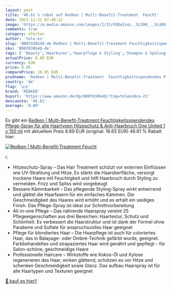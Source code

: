 ```yaml
---
layout: post
title: '46.61 % rabat auf Redken | Multi-Benefit-Treatment  Feucht'
date: 2021-11-21 07:48:12
image: 'https://m.media-amazon.com/images/I/31rFODe2soL._SL500_._SL400_.jpg'
comments: true
category: ofertas
author: 'tole.es'
slug: 'B00YO38G4Q-de Redken | Multi-Benefit-Treatment Feuchtigkeitsspendendes...'
sku: 'B00YO38G4Q-de'
tags: [ 'Beauty','Haarkuren','Haarpflege & Styling','Shampoo & Spülung','redken', ]
actualPrice: 8.89 EUR
currency: EUR
price: 8.89
comparePrice: 16.65 EUR
prodname: 'Redken | Multi-Benefit-Treatment  Feuchtigkeitsspendendes Pflege-Spray für alle Haartypen  Hitzeschutz & Anti-Haarbruch  One United  1 x 150 ml'
country: 'de'
flag: '🇩🇪'
brand: 'REDKEN'
buyurl: 'https://www.amazon.de/dp/B00YO38G4Q/?tag=tolees0ca-21'
descuento: '46.61'
average: '8.89'
---
```


Es gibt ein [Redken | Multi-Benefit-Treatment  Feuchtigkeitsspendendes Pflege-Spray für alle Haartypen  Hitzeschutz & Anti-Haarbruch  One United  1 x 150 ml](https://www.amazon.de/dp/B00YO38G4Q/?tag=tolees0ca-21) mit aktuellem Preis 8.89 EUR (original: 16.65 EUR) 46.61 % Rabatt hier:

[![Redken | Multi-Benefit-Treatment  Feucht](https://m.media-amazon.com/images/I/31rFODe2soL._SL500_._SL400_.jpg)](https://www.amazon.de/dp/B00YO38G4Q/?tag=tolees0ca-21)

ℹ️:

- Hitzeschutz-Spray – Das Hair Treatment schützt vor externen Einflüssen wie UV-Strahlung und Hitze. Es stärkt die Haaroberfläche, versorgt trockene Haare mit Feuchtigkeit und hilft Haarbruch durch Styling zu vermeiden. Frizz und Spliss wird vorgebeugt
- Bessere Kämmbarkeit – Das pflegende Styling-Spray wirkt entwirrend und glättet die Haarfasern für ein einfaches Kämmen. Die Geschmeidigkeit des Haares wird erhöht und es erhält ein seidiges Finish. Das Pflege-Spray ist ideal zur Schnittvorbereitung
- All-in-one Pflege – Das nährende Haarspray vereint 25 Pflegeeigenschaften aus drei Bereichen: Haartextur, Schutz und Schönheit. Es verbessert die Haarstruktur und ist dank der Formel ohne Parabene und Sulfate für anspruchsvolles Haar geeignet
- Pflege für blondiertes Haar – Die Haarpflege ist auch für coloriertes Haar, das in Balayage- oder Ombré-Technik gefärbt wurde, geeignet. Farbbehandeltes und strapaziertes Haar wird genährt und gepflegt – für Salon-schöne, geschmeidige Haare
- Professionelle Haircare – Wirkstoffe wie Kokos-Öl und Xylose regenerieren das Haar, wirken glättend, schützen es vor Hitze und schenken Geschmeidigkeit sowie Glanz. Das aufbau Haarspray ist für alle Haartypen und Texturen geeignet

[🛒 kauf es hier!!](https://www.amazon.de/dp/B00YO38G4Q/?tag=tolees0ca-21)
